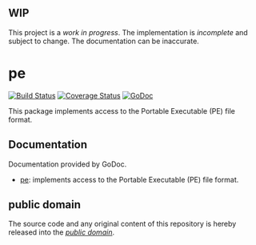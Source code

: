 WIP
---

This project is a *work in progress*. The implementation is *incomplete* and subject to change. The documentation can be inaccurate.

pe
==

[![Build Status](https://travis-ci.org/mewrev/pe.svg?branch=master)](https://travis-ci.org/mewrev/pe)
[![Coverage Status](https://img.shields.io/coveralls/mewrev/pe.svg)](https://coveralls.io/r/mewrev/pe?branch=master)
[![GoDoc](https://godoc.org/github.com/mewrev/pe?status.svg)](https://godoc.org/github.com/mewrev/pe)

This package implements access to the Portable Executable (PE) file format.

Documentation
-------------

Documentation provided by GoDoc.

- [pe]: implements access to the Portable Executable (PE) file format.

[pe]: http://godoc.org/github.com/mewrev/pe

public domain
-------------

The source code and any original content of this repository is hereby released into the *[public domain]*.

[public domain]: https://creativecommons.org/publicdomain/zero/1.0/
